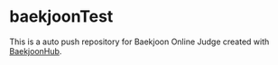 # baekjoonTest
This is a auto push repository for Baekjoon Online Judge created with [BaekjoonHub](https://github.com/BaekjoonHub/BaekjoonHub).
